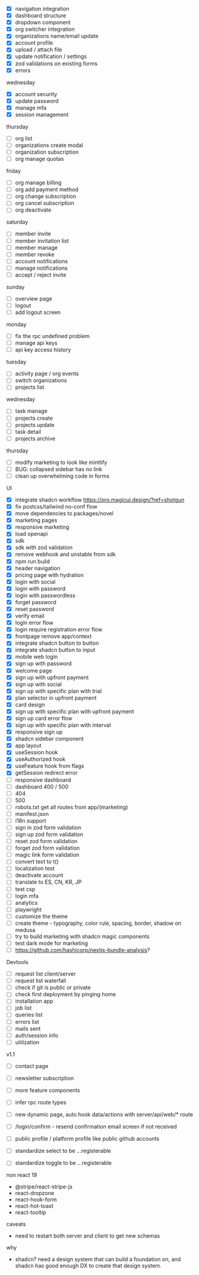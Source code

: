 - [x] navigation integration
- [x] dashboard structure
- [x] dropdown component
- [x] org switcher integration
- [x] organizations name/email update
- [x] account profile
- [x] upload / attach file
- [x] update notification / settings
- [x] zod validations on existing forms
- [x] errors

wednesday
- [x] account security
- [x] update password
- [x] manage mfa
- [x] session management

thursday
- [ ] org list
- [ ] organizations create modal
- [ ] organization subscription
- [ ] org manage quotas

friday
- [ ] org manage billing
- [ ] org add payment method
- [ ] org change subscription
- [ ] org cancel subscription
- [ ] org deactivate

saturday
- [ ] member invite
- [ ] member invitation list
- [ ] member manage
- [ ] member revoke
- [ ] account notifications
- [ ] manage notifications
- [ ] accept / reject invite

sunday
- [ ] overview page
- [ ] logout
- [ ] add logout screen

monday
- [ ] fix the rpc undefined problem
- [ ] manage api keys
- [ ] api key access history

tuesday
- [ ] activity page / org events
- [ ] switch organizations
- [ ] projects list

wednesday
- [ ] task manage
- [ ] projects create
- [ ] projects update
- [ ] task detail
- [ ] projects archive

thursday
- [ ] modify marketing to look like mintlify
- [ ] BUG: collapsed sidebar has no link
- [ ] clean up overwhelming code in forms

UI
- [x] integrate shadcn workflow https://pro.magicui.design/?ref=shotgun
- [x] fix postcss/tailwind no-conf flow
- [x] move dependencies to packages/novel
- [x] marketing pages
- [x] responsive marketing
- [x] load openapi
- [x] sdk
- [x] sdk with zod validation
- [x] remove webhook and unstable from sdk
- [x] npm run build
- [x] header navigation
- [x] pricing page with hydration
- [x] login with social
- [x] login with password
- [x] login with passwordless
- [x] forget password
- [x] reset password
- [x] verify email
- [x] login error flow
- [x] login require registration error flow
- [x] frontpage remove app/context
- [x] integrate shadcn button to button
- [x] integrate shadcn button to input
- [x] mobile web login
- [x] sign up with password
- [x] welcome page
- [x] sign up with upfront payment
- [x] sign up with social
- [x] sign up with specific plan with trial
- [x] plan selector in upfront payment
- [x] card design
- [x] sign up with specific plan with upfront payment
- [x] sign up card error flow
- [x] sign up with specific plan with interval
- [x] responsive sign up
- [x] shadcn sidebar component
- [x] app layout
- [x] useSession hook
- [x] useAuthorized hook
- [x] useFeature hook from flags
- [x] getSession redirect error
- [ ] responsive dashboard
- [ ] dashboard 400 / 500
- [ ] 404
- [ ] 500
- [ ] robots.txt get all routes from app/(marketing)
- [ ] manifest.json
- [ ] i18n support
- [ ] sign in zod form validation
- [ ] sign up zod form validation
- [ ] reset zod form validation
- [ ] forget zod form validation
- [ ] magic link form validation
- [ ] convert text to t()
- [ ] localization test
- [ ] deactivate account
- [ ] translate to ES, CN, KR, JP
- [ ] test csp
- [ ] login mfa
- [ ] analytics
- [ ] playwright
- [ ] customize the theme
- [ ] create theme - typography, color rule, spacing, border, shadow on medusa
- [ ] try to build marketing with shadcn magic components
- [ ] test dark mode for marketing
- [ ] https://github.com/hashicorp/nextjs-bundle-analysis?

Devtools
- [ ] request list client/server
- [ ] request list waterfall
- [ ] check if git is public or private
- [ ] check first deployment by pinging home
- [ ] installation app
- [ ] job list
- [ ] queries list
- [ ] errors list
- [ ] mails sent
- [ ] auth/session info
- [ ] utilization

v1.1
- [ ] contact page
- [ ] newsletter subscription
- [ ] more feature components
- [ ] infer rpc route types
- [ ] new dynamic page, auto hook data/actions with server/api/web/* route
- [ ] /login/confirm - resend confirmation email screen if not received
- [ ] public profile / platform profile like public github accounts
- [ ] standardize select to be ...registerable
- [ ] standardize toggle to be ...registerable


non react 19
- @stripe/react-stripe-js
- react-dropzone
- react-hook-form
- react-hot-toast
- react-tooltip


caveats
- need to restart both server and client to get new schemas

why
- shadcn? need a design system that can build a foundation on, and shadcn has 
  good enough DX to create that design system.